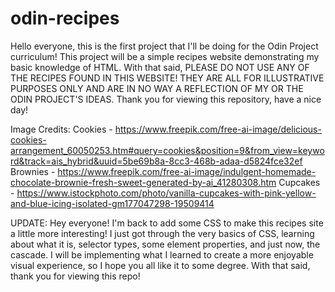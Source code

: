 # odin-recipes

Hello everyone, this is the first project that I'll be doing for the Odin Project curriculum! This project will be a simple recipes website demonstrating my basic knowledge of HTML. With that said, PLEASE DO NOT USE ANY OF THE RECIPES FOUND IN THIS WEBSITE! THEY ARE ALL FOR ILLUSTRATIVE PURPOSES ONLY AND ARE IN NO WAY A REFLECTION OF MY OR THE ODIN PROJECT'S IDEAS. Thank you for viewing this repository, have a nice day!

Image Credits: 
Cookies - https://www.freepik.com/free-ai-image/delicious-cookies-arrangement_60050253.htm#query=cookies&position=9&from_view=keyword&track=ais_hybrid&uuid=5be69b8a-8cc3-468b-adaa-d5824fce32ef 
Brownies - https://www.freepik.com/free-ai-image/indulgent-homemade-chocolate-brownie-fresh-sweet-generated-by-ai_41280308.htm 
Cupcakes - https://www.istockphoto.com/photo/vanilla-cupcakes-with-pink-yellow-and-blue-icing-isolated-gm177047298-19509414 

UPDATE:
Hey everyone! I'm back to add some CSS to make this recipes site a little more interesting! I just got through the very basics of CSS, learning about what it is, selector types, some element properties, and just now, the cascade. I will be implementing what I learned to create a more enjoyable visual experience, so I hope you all like it to some degree. With that said, thank you for viewing this repo!